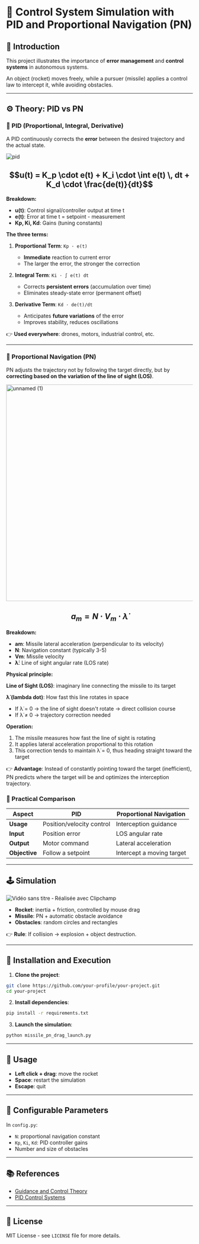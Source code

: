 # 🎯 Control System Simulation with PID and Proportional Navigation (PN)

## 📌 Introduction

This project illustrates the importance of **error management** and **control systems** in autonomous systems.

An object (rocket) moves freely, while a pursuer (missile) applies a control law to intercept it, while avoiding obstacles.

---

## ⚙️ Theory: PID vs PN

### 🔹 PID (Proportional, Integral, Derivative)

A PID continuously corrects the **error** between the desired trajectory and the actual state.

![pid](https://github.com/user-attachments/assets/8e60ed9e-f773-4d31-b787-b3afd132d338)


## $$u(t) = K_p \cdot e(t) + K_i \cdot \int e(t) \, dt + K_d \cdot \frac{de(t)}{dt}$$

**Breakdown:**
- **u(t)**: Control signal/controller output at time t
- **e(t)**: Error at time t = setpoint - measurement
- **Kp, Ki, Kd**: Gains (tuning constants)

**The three terms:**

1. **Proportional Term**: `Kp · e(t)`
   - **Immediate** reaction to current error
   - The larger the error, the stronger the correction

2. **Integral Term**: `Ki · ∫ e(t) dt`
   - Corrects **persistent errors** (accumulation over time)
   - Eliminates steady-state error (permanent offset)

3. **Derivative Term**: `Kd · de(t)/dt`
   - Anticipates **future variations** of the error
   - Improves stability, reduces oscillations

👉 **Used everywhere**: drones, motors, industrial control, etc.

---

### 🔹 Proportional Navigation (PN)

PN adjusts the trajectory not by following the target directly, but by **correcting based on the variation of the line of sight (LOS)**.

<img width="1024" height="585" alt="unnamed (1)" src="https://github.com/user-attachments/assets/46ffe3aa-0856-4c41-9edc-0cea53cef4e4" />


## $$a_m = N \cdot V_m \cdot \dot{\lambda}$$

**Breakdown:**
- **am**: Missile lateral acceleration (perpendicular to its velocity)
- **N**: Navigation constant (typically 3-5)
- **Vm**: Missile velocity
- **λ̇**: Line of sight angular rate (LOS rate)

**Physical principle:**

**Line of Sight (LOS)**: imaginary line connecting the missile to its target

**λ̇ (lambda dot)**: How fast this line rotates in space
- If λ̇ = 0 → the line of sight doesn't rotate → direct collision course
- If λ̇ ≠ 0 → trajectory correction needed

**Operation:**
1. The missile measures how fast the line of sight is rotating
2. It applies lateral acceleration proportional to this rotation
3. This correction tends to maintain λ̇ = 0, thus heading straight toward the target

👉 **Advantage**: Instead of constantly pointing toward the target (inefficient), PN predicts where the target will be and optimizes the interception trajectory.

### 🎯 Practical Comparison

| Aspect | PID | Proportional Navigation |
|--------|-----|------------------------|
| **Usage** | Position/velocity control | Interception guidance |
| **Input** | Position error | LOS angular rate |
| **Output** | Motor command | Lateral acceleration |
| **Objective** | Follow a setpoint | Intercept a moving target |

---

## 🕹️ Simulation

![Vidéo sans titre ‐ Réalisée avec Clipchamp](https://github.com/user-attachments/assets/82a1b5a4-3021-4e36-9738-8183d873e31d)


- **Rocket**: inertia + friction, controlled by mouse drag
- **Missile**: PN + automatic obstacle avoidance
- **Obstacles**: random circles and rectangles

👉 **Rule**: If collision → explosion + object destruction.

---

## 🚀 Installation and Execution

1. **Clone the project**:
```bash
git clone https://github.com/your-profile/your-project.git
cd your-project
```

2. **Install dependencies**:
```bash
pip install -r requirements.txt
```

3. **Launch the simulation**:
```bash
python missile_pn_drag_launch.py
```

---

## 📖 Usage

- **Left click + drag**: move the rocket
- **Space**: restart the simulation
- **Escape**: quit

---

## 🔧 Configurable Parameters

In `config.py`:
- `N`: proportional navigation constant
- `Kp`, `Ki`, `Kd`: PID controller gains
- Number and size of obstacles

---

## 📚 References

- [Guidance and Control Theory](https://example.com)
- [PID Control Systems](https://example.com)

---

## 📝 License

MIT License - see `LICENSE` file for more details.
